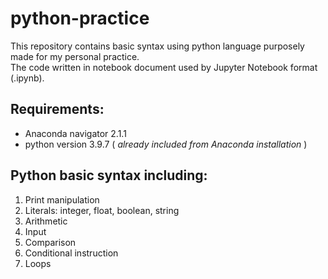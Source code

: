 # python-practice

This repository contains basic syntax using python language purposely made for my personal practice.<br/>The code written in notebook document used by Jupyter Notebook format (.ipynb).

## Requirements:

- Anaconda navigator 2.1.1
- python version 3.9.7 ( _already included from Anaconda installation_ )

## Python basic syntax including:

1. Print manipulation
2. Literals: integer, float, boolean, string
3. Arithmetic
4. Input
5. Comparison
6. Conditional instruction
7. Loops
